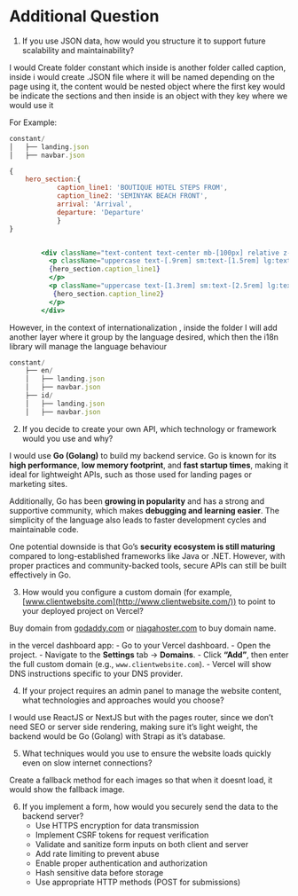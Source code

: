 # Additional Question

1. If you use JSON data, how would you structure it to support future scalability and maintainability?

I would Create folder constant which inside is another folder called caption, inside i would create .JSON file where it will be named depending on the page using it, the content would be nested object where the first key would be indicate the sections and then inside is an object with they key where we would use it

For Example:

       

```jsx
constant/
│   ├── landing.json                 
│   ├── navbar.json         
```

```jsx
{
	hero_section:{
			caption_line1: 'BOUTIQUE HOTEL STEPS FROM',
			caption_line2: 'SEMINYAK BEACH FRONT',
			arrival: 'Arrival',
			departure: 'Departure'
			}
}
```

```jsx

        <div className="text-content text-center mb-[100px] relative z-20">
          <p className="uppercase text-[.9rem] sm:text-[1.5rem] lg:text-[1.8rem] xl:text-[2rem] font-medium leading-[100%]">
          {hero_section.caption_line1}
          </p>
          <p className="uppercase text-[1.3rem] sm:text-[2.5rem] lg:text-[2.8rem] xl:text-[3rem] font-medium">
           {hero_section.caption_line2}
          </p>
        </div>
```

However, in the context of internationalization , inside the folder I will add another layer where it group by the language desired, which then the i18n library will manage the language behaviour

```jsx
constant/
	├── en/
	│   ├── landing.json
	│   ├── navbar.json
	├── id/
	│   ├── landing.json
	│   ├── navbar.json
```

2. If you decide to create your own API, which technology or framework would you use and why?
    
I would use **Go (Golang)** to build my backend service. Go is known for its **high performance**, **low memory footprint**, and **fast startup times**, making it ideal for lightweight APIs, such as those used for landing pages or marketing sites.
    
Additionally, Go has been **growing in popularity** and has a strong and supportive community, which makes **debugging and learning easier**. The simplicity of the language also leads to faster development cycles and maintainable code.
    
One potential downside is that Go’s **security ecosystem is still maturing** compared to long-established frameworks like Java or .NET. However, with proper practices and community-backed tools, secure APIs can still be built effectively in Go.

    
3. How would you configure a custom domain (for example, [www.clientwebsite.com](http://www.clientwebsite.com/)) to point to your deployed project on Vercel?

Buy domain from [godaddy.com](http://godaddy.com) or [niagahoster.com](http://niagahoster.com) to buy domain name.

in the vercel dashboard app:
    - Go to your Vercel dashboard.
    - Open the project.
    - Navigate to the **Settings** tab → **Domains**.
    - Click **“Add”**, then enter the full custom domain (e.g., `www.clientwebsite.com`).
    - Vercel will show DNS instructions specific to your DNS provider.

    
4. If your project requires an admin panel to manage the website content, what technologies and approaches would you choose?
    
I would use ReactJS or NextJS but with the pages router, since we don’t need SEO or server side rendering, making sure it’s light weight, the backend would be Go (Golang) with Strapi as it’s database.
    
5. What techniques would you use to ensure the website loads quickly even on slow internet connections?

Create a fallback method for each images so that when it doesnt load, it would show the fallback image.

6. If you implement a form, how would you securely send the data to the backend server?
    - Use HTTPS encryption for data transmission
    - Implement CSRF tokens for request verification
    - Validate and sanitize form inputs on both client and server
    - Add rate limiting to prevent abuse
    - Enable proper authentication and authorization
    - Hash sensitive data before storage
    - Use appropriate HTTP methods (POST for submissions)

